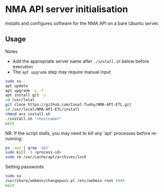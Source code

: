 # NMA API server initialisation

Installs and configures software for the NMA API on a bare Ubuntu server.  

## Usage

Notes
* Add the appropriate server name after `./install.sh` below before execution
* The `apt upgrade` step may require manual input

```sh
sudo su -
apt update
apt upgrade -y -f
apt install git -y
cd /usr/local
git clone https://github.com/Conal-Tuohy/NMA-API-ETL.git
cd /usr/local/NMA-API-ETL/install
chmod a+x install.sh
./install.sh "<hostname>"
exit
```

NB: If the script stalls, you may need to kill any 'apt' processes before re-running:
```sh
ps -aux | grep 'apt'
sudo kill -9 <process-id>
sudo rm /var/cache/apt/archives/lock
```

Setting passwords

```sh
sudo su -
/usr/share/webmin/changepass.pl /etc/webmin root ####
exit
```
